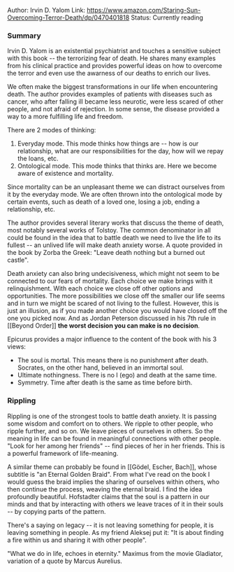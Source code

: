 Author: Irvin D. Yalom
Link: https://www.amazon.com/Staring-Sun-Overcoming-Terror-Death/dp/0470401818
Status: Currently reading


### Summary
Irvin D. Yalom is an existential psychiatrist and touches a sensitive subject with this book -- the terrorizing fear of death. He shares many examples from his clinical practice and provides powerful ideas on how to overcome the terror and even use the awarness of our deaths to enrich our lives.

We often make the biggest transformations in our life when encountering death. The author provides examples of patients with diseases such as cancer, who after falling ill became less neurotic, were less scared of other people, and not afraid of rejection. In some sense, the disease provided a way to a more fulfilling life and freedom.

There are 2 modes of thinking:
1) Everyday mode. This mode thinks how things are -- how is our relationship, what are our responsibilities for the day, how will we repay the loans, etc.
2) Ontological mode. This mode thinks that thinks are. Here we become aware of existence and mortality.

Since mortality can be an unpleasant theme we can distract ourselves from it by the everyday mode. We are often thrown into the ontological mode by certain events, such as death of a loved one, losing a job, ending a relationship, etc.

The author provides several literary works that discuss the theme of death, most notably several works of Tolstoy. The common denominator in all could be found in the idea that to battle death we need to live the life to its fullest -- an unlived life will make death anxiety worse. A quote provided in the book by Zorba the Greek: "Leave death nothing but a burned out castle".

Death anxiety can also bring undecisiveness, which might not seem to be connected to our fears of mortality. Each choice we make brings with it relinquishment. With each choice we close off other options and opportunities. The more possibilities we close off the smaller our life seems and in turn we might be scared of not living to the fullest. However, this is just an illusion, as if you made another choice you would have closed off the one you picked now. And as Jordan Peterson discussed in his 7th rule in [[Beyond Order]] **the worst decision you can make is no decision**.

Epicurus provides a major influence to the content of the book with his 3 views:
- The soul is mortal. This means there is no punishment after death. Socrates, on the other hand, believed in an immortal soul.
- Ultimate nothingness. There is no I (ego) and death at the same time.
- Symmetry. Time after death is the same as time before birth.

### Rippling
Rippling is one of the strongest tools to battle death anxiety. It is passing some wisdom and comfort on to others. We ripple to other people, who ripple further, and so on. We leave pieces of ourselves in others. So the meaning in life can be found in meaningful connections with other people. "Look for her among her friends" -- find pieces of her in her friends. This is a powerful framework of life-meaning.

A similar theme can probably be found in [[Gödel, Escher, Bach]], whose subtitle is "an Eternal Golden Braid". From what I've read on the book I would guess the braid implies the sharing of ourselves within others, who then continue the process, weaving the eternal braid. I find the idea profoundly beautiful. Hofstadter claims that the soul is a pattern in our minds and that by interacting with others we leave traces of it in their souls -- by copying parts of the pattern.

There's a saying on legacy -- it is not leaving something for people, it is leaving something in people. As my friend Aleksej put it: "It is about finding a fire within us and sharing it with other people".

"What we do in life, echoes in eternity." Maximus from the movie Gladiator, variation of a quote by Marcus Aurelius.

